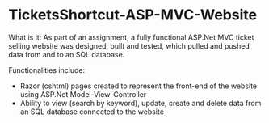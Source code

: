 # TicketsShortcut-ASP-MVC-Website

What is it:
As part of an assignment, a fully functional ASP.Net MVC ticket selling website was designed, built and tested, which pulled and pushed data from and to an SQL database.

Functionalities include:
* Razor (cshtml) pages created to represent the front-end of the website using ASP.Net Model-View-Controller
* Ability to view (search by keyword), update, create and delete data from an SQL database connected to the website
